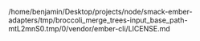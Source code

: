 /home/benjamin/Desktop/projects/node/smack-ember-adapters/tmp/broccoli_merge_trees-input_base_path-mtL2mnS0.tmp/0/vendor/ember-cli/LICENSE.md